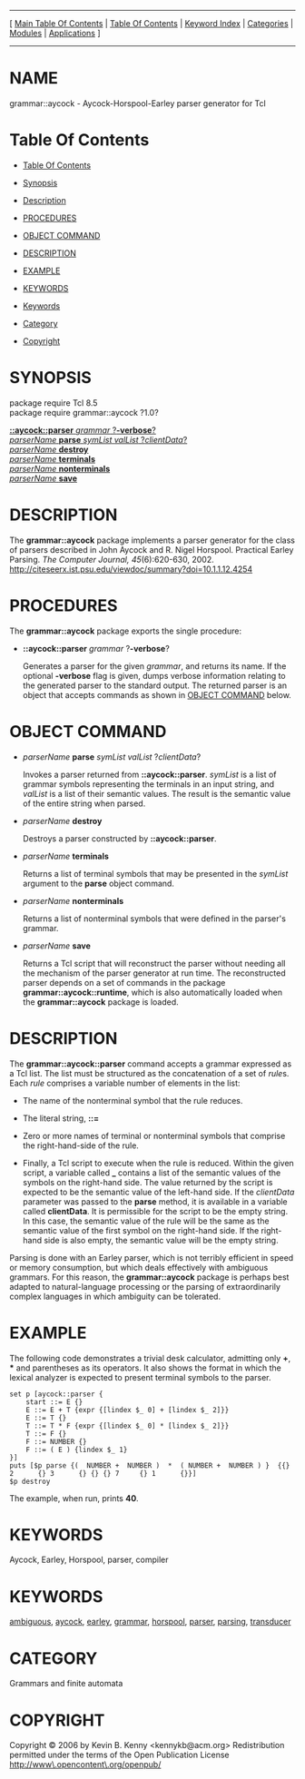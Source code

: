 
[//000000001]: # (grammar::aycock \- Aycock\-Horspool\-Earley parser generator for Tcl)
[//000000002]: # (Generated from file 'aycock\.man' by tcllib/doctools with format 'markdown')
[//000000003]: # (Copyright &copy; 2006 by Kevin B\. Kenny <kennykb@acm\.org>)
[//000000004]: # (Redistribution permitted under the terms of the Open Publication License <http://www\.opencontent\.org/openpub/>)
[//000000005]: # (grammar::aycock\(n\) 1\.0 tcllib "Aycock\-Horspool\-Earley parser generator for Tcl")

<hr> [ <a href="../../../../toc.md">Main Table Of Contents</a> &#124; <a
href="../../../toc.md">Table Of Contents</a> &#124; <a
href="../../../../index.md">Keyword Index</a> &#124; <a
href="../../../../toc0.md">Categories</a> &#124; <a
href="../../../../toc1.md">Modules</a> &#124; <a
href="../../../../toc2.md">Applications</a> ] <hr>

# NAME

grammar::aycock \- Aycock\-Horspool\-Earley parser generator for Tcl

# <a name='toc'></a>Table Of Contents

  - [Table Of Contents](#toc)

  - [Synopsis](#synopsis)

  - [Description](#section1)

  - [PROCEDURES](#section2)

  - [OBJECT COMMAND](#section3)

  - [DESCRIPTION](#section4)

  - [EXAMPLE](#section5)

  - [KEYWORDS](#section6)

  - [Keywords](#keywords)

  - [Category](#category)

  - [Copyright](#copyright)

# <a name='synopsis'></a>SYNOPSIS

package require Tcl 8\.5  
package require grammar::aycock ?1\.0?  

[__::aycock::parser__ *grammar* ?__\-verbose__?](#1)  
[*parserName* __parse__ *symList* *valList* ?*clientData*?](#2)  
[*parserName* __destroy__](#3)  
[*parserName* __terminals__](#4)  
[*parserName* __nonterminals__](#5)  
[*parserName* __save__](#6)  

# <a name='description'></a>DESCRIPTION

The __grammar::aycock__ package implements a parser generator for the class
of parsers described in John Aycock and R\. Nigel Horspool\. Practical Earley
Parsing\. *The Computer Journal,* *45*\(6\):620\-630, 2002\.
[http://citeseerx\.ist\.psu\.edu/viewdoc/summary?doi=10\.1\.1\.12\.4254](http://citeseerx\.ist\.psu\.edu/viewdoc/summary?doi=10\.1\.1\.12\.4254)

# <a name='section2'></a>PROCEDURES

The __grammar::aycock__ package exports the single procedure:

  - <a name='1'></a>__::aycock::parser__ *grammar* ?__\-verbose__?

    Generates a parser for the given *grammar*, and returns its name\. If the
    optional __\-verbose__ flag is given, dumps verbose information relating
    to the generated parser to the standard output\. The returned parser is an
    object that accepts commands as shown in [OBJECT COMMAND](#section3)
    below\.

# <a name='section3'></a>OBJECT COMMAND

  - <a name='2'></a>*parserName* __parse__ *symList* *valList* ?*clientData*?

    Invokes a parser returned from __::aycock::parser__\. *symList* is a
    list of grammar symbols representing the terminals in an input string, and
    *valList* is a list of their semantic values\. The result is the semantic
    value of the entire string when parsed\.

  - <a name='3'></a>*parserName* __destroy__

    Destroys a parser constructed by __::aycock::parser__\.

  - <a name='4'></a>*parserName* __terminals__

    Returns a list of terminal symbols that may be presented in the *symList*
    argument to the __parse__ object command\.

  - <a name='5'></a>*parserName* __nonterminals__

    Returns a list of nonterminal symbols that were defined in the parser's
    grammar\.

  - <a name='6'></a>*parserName* __save__

    Returns a Tcl script that will reconstruct the parser without needing all
    the mechanism of the parser generator at run time\. The reconstructed parser
    depends on a set of commands in the package
    __grammar::aycock::runtime__, which is also automatically loaded when
    the __grammar::aycock__ package is loaded\.

# <a name='section4'></a>DESCRIPTION

The __grammar::aycock::parser__ command accepts a grammar expressed as a Tcl
list\. The list must be structured as the concatenation of a set of *rule*s\.
Each *rule* comprises a variable number of elements in the list:

  - The name of the nonterminal symbol that the rule reduces\.

  - The literal string, __::=__

  - Zero or more names of terminal or nonterminal symbols that comprise the
    right\-hand\-side of the rule\.

  - Finally, a Tcl script to execute when the rule is reduced\. Within the given
    script, a variable called __\___ contains a list of the semantic values
    of the symbols on the right\-hand side\. The value returned by the script is
    expected to be the semantic value of the left\-hand side\. If the
    *clientData* parameter was passed to the __parse__ method, it is
    available in a variable called __clientData__\. It is permissible for the
    script to be the empty string\. In this case, the semantic value of the rule
    will be the same as the semantic value of the first symbol on the right\-hand
    side\. If the right\-hand side is also empty, the semantic value will be the
    empty string\.

Parsing is done with an Earley parser, which is not terribly efficient in speed
or memory consumption, but which deals effectively with ambiguous grammars\. For
this reason, the __grammar::aycock__ package is perhaps best adapted to
natural\-language processing or the parsing of extraordinarily complex languages
in which ambiguity can be tolerated\.

# <a name='section5'></a>EXAMPLE

The following code demonstrates a trivial desk calculator, admitting only
__\+__, __\*__ and parentheses as its operators\. It also shows the format
in which the lexical analyzer is expected to present terminal symbols to the
parser\.

    set p [aycock::parser {
        start ::= E {}
        E ::= E + T {expr {[lindex $_ 0] + [lindex $_ 2]}}
        E ::= T {}
        T ::= T * F {expr {[lindex $_ 0] * [lindex $_ 2]}}
        T ::= F {}
        F ::= NUMBER {}
        F ::= ( E ) {lindex $_ 1}
    }]
    puts [$p parse {(  NUMBER +  NUMBER )  *  ( NUMBER +  NUMBER ) }  {{} 2      {} 3      {} {} {} 7     {} 1      {}}]
    $p destroy

The example, when run, prints __40__\.

# <a name='section6'></a>KEYWORDS

Aycock, Earley, Horspool, parser, compiler

# <a name='keywords'></a>KEYWORDS

[ambiguous](\.\./\.\./\.\./\.\./index\.md\#ambiguous),
[aycock](\.\./\.\./\.\./\.\./index\.md\#aycock),
[earley](\.\./\.\./\.\./\.\./index\.md\#earley),
[grammar](\.\./\.\./\.\./\.\./index\.md\#grammar),
[horspool](\.\./\.\./\.\./\.\./index\.md\#horspool),
[parser](\.\./\.\./\.\./\.\./index\.md\#parser),
[parsing](\.\./\.\./\.\./\.\./index\.md\#parsing),
[transducer](\.\./\.\./\.\./\.\./index\.md\#transducer)

# <a name='category'></a>CATEGORY

Grammars and finite automata

# <a name='copyright'></a>COPYRIGHT

Copyright &copy; 2006 by Kevin B\. Kenny <kennykb@acm\.org>
Redistribution permitted under the terms of the Open Publication License <http://www\.opencontent\.org/openpub/>
